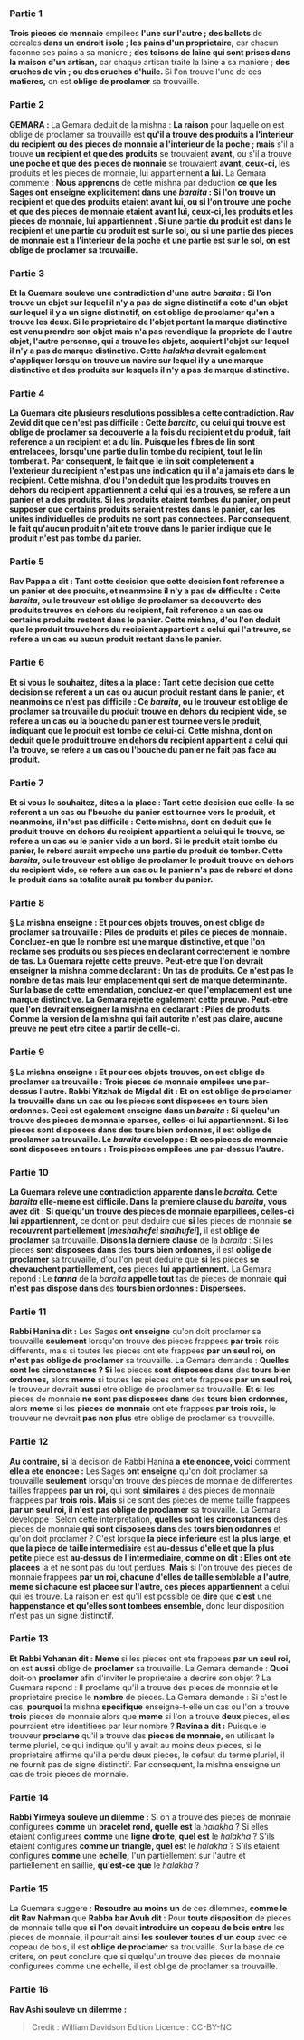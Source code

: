 
### Partie 1
<b>Trois pieces de monnaie</b> empilees <b>l'une sur l'autre ; des ballots</b> de cereales <b>dans un endroit isole ; les pains d'un proprietaire,</b> car chacun faconne ses pains a sa maniere ; <b>des toisons de laine qui sont prises dans la maison d'un artisan,</b> car chaque artisan traite la laine a sa maniere ; <b>des cruches de vin ; ou des cruches d'huile. </b> Si l'on trouve l'une de ces <b>matieres,</b> on est <b>oblige de proclamer</b> sa trouvaille.

### Partie 2
<strong>GEMARA : </strong>La Gemara deduit de la mishna : <b>La raison</b> pour laquelle on est oblige de proclamer sa trouvaille est <b>qu'il a trouve des produits a l'interieur du recipient ou des pieces de monnaie a l'interieur de la poche ; mais</b> s'il a trouve <b>un recipient et que des produits</b> se trouvaient <b>avant,</b> ou s'il a trouve <b>une poche et que des pieces de monnaie</b> se trouvaient <b>avant, ceux-ci, </b> les produits et les pieces de monnaie, lui appartiennent <b>a lui.</b> La Gemara commente : <b>Nous apprenons</b> de cette mishna par deduction <b>ce que <b>les Sages ont enseigne</b> explicitement dans une <i>baraita</i> : Si l'on trouve <b>un recipient et que des produits</b> etaient <b>avant lui,</b> ou si l'on trouve <b>une poche et que des pieces de monnaie</b> etaient <b>avant lui, ceux-ci,</b> les produits et les pieces de monnaie, lui appartiennent <b>. </b> Si <b>une partie du produit</b> est <b>dans le recipient et une partie</b> du produit est <b>sur le sol,</b> ou si <b>une partie</b> des pieces de monnaie est <b>a l'interieur de la poche et une partie</b> est <b>sur le sol,</b> on est <b>oblige de proclamer</b> sa trouvaille.

### Partie 3
<b>Et</b> la Guemara <b>souleve une contradiction</b> d'une autre <i>baraita</i> : Si l'on <b>trouve un objet sur lequel il n'y a pas de signe distinctif a cote d'un objet sur lequel il y a un signe distinctif,</b> on est <b>oblige de proclamer</b> qu'on a trouve les deux. Si le <b>proprietaire</b> de l'objet portant la <b>marque distinctive est venu prendre son</b> objet mais n'a pas revendique la propriete de l'autre objet, <b>l'autre</b> personne, qui a trouve les objets, <b>acquiert l'objet sur lequel il n'y a pas de marque distinctive.</b> Cette <i>halakha</i> devrait egalement s'appliquer lorsqu'on trouve un navire sur lequel il y a une marque distinctive et des produits sur lesquels il n'y a pas de marque distinctive.

### Partie 4
La Guemara cite plusieurs resolutions possibles a cette contradiction. <b>Rav Zevid dit</b> que ce n'est <b>pas difficile : Cette</b> <i>baraita</i>, <b>ou</b> celui qui trouve est oblige de proclamer sa decouverte a la fois du recipient et du produit, fait reference <b>a un recipient et a du lin.</b> Puisque les fibres de lin sont entrelacees, lorsqu'une partie du lin tombe du recipient, tout le lin tomberait. Par consequent, le fait que le lin soit completement a l'exterieur du recipient n'est pas une indication qu'il n'a jamais ete dans le recipient. <b>Cette mishna</b>, d'ou l'on deduit que les produits trouves en dehors du recipient appartiennent a celui qui les a trouves, se refere <b>a un panier et a des produits.</b> Si les produits etaient tombes du panier, on peut supposer que certains produits seraient restes dans le panier, car les unites individuelles de produits ne sont pas connectees. Par consequent, le fait qu'aucun produit n'ait ete trouve dans le panier indique que le produit n'est pas tombe du panier.

### Partie 5
<b>Rav Pappa a dit :</b> Tant <b>cette</b> decision <b>que cette</b> decision font reference a <b>un panier et des produits,</b> et neanmoins il n'y a <b>pas de difficulte : Cette</b> <i>baraita</i>, <b>ou</b> le trouveur est oblige de proclamer sa decouverte des produits trouves en dehors du recipient, fait reference a un cas <b>ou certains</b> produits <b>restent dans</b> le panier. <b>Cette mishna</b>, d'ou l'on deduit que le produit trouve hors du recipient appartient a celui qui l'a trouve, se refere a un cas <b>ou aucun</b> produit <b>restant dans</b> le panier.

### Partie 6
<b>Et si vous le souhaitez, dites</b> a la place : Tant <b>cette</b> decision <b>que cette</b> decision se referent a un cas <b>ou aucun</b> produit <b>restant dans</b> le panier, <b>et</b> neanmoins ce n'est <b>pas difficile : Ce</b> <i>baraita</i>, ou le trouveur est oblige de proclamer sa trouvaille du produit trouve en dehors du recipient vide, se refere a un cas <b>ou la <b>bouche</b> du panier <b>est tournee vers le produit,</b> indiquant que le produit est tombe de celui-ci. <b>Cette mishna</b>, dont on deduit que le produit trouve en dehors du recipient appartient a celui qui l'a trouve, se refere a un cas <b>ou</b> l'<b>bouche</b> du panier <b>ne fait pas face au produit.</b>

### Partie 7
<b>Et si vous le souhaitez, dites</b> a la place : Tant <b>cette</b> decision <b>que celle-la</b> se referent a un cas <b>ou</b> l'<b>bouche</b> du panier <b>est tournee vers le produit,</b> et neanmoins, il n'est <b>pas difficile : Cette</b> mishna, dont on deduit que le produit trouve en dehors du recipient appartient a celui qui le trouve, se refere a un cas <b>ou</b> le <b>panier vide a un bord. </b> Si le produit etait tombe du panier, le rebord aurait empeche une partie du produit de tomber. <b>Cette</b> <i>baraita</i>, <b>ou</b> le trouveur est oblige de proclamer le produit trouve en dehors du recipient vide, se refere a un cas <b>ou le panier n'a pas de rebord</b> et donc le produit dans sa totalite aurait pu tomber du panier.

### Partie 8
§ La mishna enseigne : Et pour ces objets trouves, on est oblige de proclamer sa trouvaille : <b>Piles de produits et piles de pieces de monnaie. Concluez-en</b> que <b>le nombre est une marque distinctive,</b> et que l'on reclame ses produits ou ses pieces en declarant correctement le nombre de tas. La Guemara rejette cette preuve. Peut-etre que l'on devrait <b>enseigner</b> la mishna comme declarant : <b>Un tas de produits.</b> Ce n'est pas le nombre de tas mais leur emplacement qui sert de marque determinante. Sur la base de cette emendation, <b>concluez-en</b> que <b>l'emplacement est une marque distinctive.</b> La Gemara rejette egalement cette preuve. Peut-etre que l'on devrait <b>enseigner</b> la mishna en declarant : <b>Piles de produits.</b> Comme la version de la mishna qui fait autorite n'est pas claire, aucune preuve ne peut etre citee a partir de celle-ci.

### Partie 9
§ La mishna enseigne : Et pour ces objets trouves, on est oblige de proclamer sa trouvaille : <b>Trois pieces de monnaie</b> empilees <b>une par-dessus l'autre. Rabbi Yitzhak de Migdal dit : Et</b> on <b>est</b> oblige de proclamer la trouvaille dans un cas <b>ou</b> les pieces <b>sont disposees en</b> <b>tours bien ordonnes. Ceci est egalement enseigne</b> dans un <i>baraita</i> : Si quelqu'un <b>trouve des pieces de monnaie eparses, celles-ci</b> lui appartiennent.</b> Si les pieces <b>sont disposees dans</b> des <b>tours bien ordonnes,</b> il est <b>oblige de proclamer</b> sa trouvaille. Le <i>baraita</i> developpe : <b>Et ces</b> pieces de monnaie <b>sont disposees en tours : Trois pieces</b> empilees <b>une par-dessus l'autre.</b>

### Partie 10
La Guemara releve une contradiction apparente dans le <i>baraita</i>. <b>Cette</b> <i>baraita</i> <b>elle-meme est difficile. </b> Dans la premiere clause du <i>baraita</i>, <b>vous avez dit :</b> Si quelqu'un <b>trouve des pieces de monnaie eparpillees, celles-ci</b> lui appartiennent,</b> ce dont on peut deduire que <b>si</b> les pieces de monnaie <b>se recouvrent partiellement [<i>meshalhefei shalhufei</i>],</b> il est <b>oblige de proclamer</b> sa trouvaille. <b>Disons la derniere clause</b> de la <i>baraita</i> : Si les pieces <b>sont disposees dans</b> des <b>tours bien ordonnes,</b> il est <b>oblige de proclamer</b> sa trouvaille, d'ou l'on peut deduire que <b>si</b> les pieces <b>se chevauchent partiellement, ces</b> pieces <b>lui appartiennent.</b> La Gemara repond : Le <b><i>tanna</i></b> de la <i>baraita</i> <b>appelle tout</b> tas de pieces de monnaie <b>qui n'est pas dispose dans</b> des <b>tours bien ordonnes : Dispersees.</b>

### Partie 11
<b>Rabbi Hanina dit :</b> Les Sages <b>ont enseigne</b> qu'on doit proclamer sa trouvaille <b>seulement</b> lorsqu'on trouve des pieces frappees <b>par trois</b> rois differents, mais</b> si toutes les pieces ont ete frappees <b>par un seul roi, on n'est pas oblige de proclamer</b> sa trouvaille. La Gemara demande : <b>Quelles sont les circonstances ? Si</b> les pieces <b>sont disposees dans</b> des <b>tours bien ordonnes,</b> alors <b>meme</b> si toutes les pieces ont ete frappees <b>par un seul roi,</b> le trouveur devrait <b>aussi</b> etre oblige de proclamer sa trouvaille. <b>Et si</b> les pieces de monnaie <b>ne sont pas disposees dans</b> des <b>tours bien ordonnes,</b> alors <b>meme</b> si les <b>pieces de monnaie</b> ont ete frappees <b>par trois rois,</b> le trouveur ne devrait <b>pas non plus</b> etre oblige de proclamer sa trouvaille.

### Partie 12
<b>Au contraire, si</b> la decision de Rabbi Hanina <b>a ete enoncee, voici</b> comment <b>elle a ete enoncee :</b> Les Sages <b>ont enseigne</b> qu'on doit proclamer sa trouvaille <b>seulement</b> lorsqu'on trouve des pieces de monnaie de differentes tailles frappees <b>par un roi,</b> qui sont <b>similaires</b> a des pieces de monnaie frappees par <b>trois rois. Mais</b> si ce sont des pieces de meme taille frappees <b>par un seul roi, il n'est pas oblige de proclamer</b> sa trouvaille. La Gemara developpe : Selon cette interpretation, <b>quelles sont les circonstances</b> des pieces de monnaie <b>qui sont disposees dans</b> des <b>tours bien ordonnes</b> et qu'on doit proclamer ? C'est lorsque <b>la piece inferieure</b> est <b>la plus large, et que la piece de taille intermediaire</b> est <b>au-dessus d'elle et que la plus petite</b> piece est <b>au-dessus de l'intermediaire</b>, <b>comme on dit : Elles ont ete placees</b> la et ne sont pas du tout perdues. <b>Mais</b> si l'on trouve des pieces de monnaie frappees <b>par un roi, chacune d'elles de taille semblable a l'autre, meme si chacune est placee sur l'autre, ces pieces appartiennent</b> a celui qui les trouve. La raison en est qu'il est possible de <b>dire</b> que <b>c'est</b> une <b>happenstance et qu'elles sont tombees ensemble,</b> donc leur disposition n'est pas un signe distinctif.

### Partie 13
<b>Et Rabbi Yohanan dit : Meme</b> si les pieces ont ete frappees <b>par un seul roi,</b> on est <b>aussi</b> oblige de <b>proclamer</b> sa trouvaille. La Gemara demande : <b>Quoi</b> doit-on <b>proclamer</b> afin d'inviter le proprietaire a decrire son objet ? La Guemara repond : Il proclame qu'il a trouve des pieces de monnaie et le proprietaire precise le <b>nombre</b> de pieces. La Gemara demande : Si c'est le cas, <b>pourquoi</b> la mishna <b>specifique</b> enseigne-t-elle un cas ou l'on a trouve <b>trois</b> pieces de monnaie alors que <b>meme</b> si l'on a trouve <b>deux</b> pieces, elles pourraient etre identifiees par leur nombre ? <b>Ravina a dit :</b> Puisque le trouveur <b>proclame</b> qu'il a trouve des <b>pieces de monnaie,</b> en utilisant le terme pluriel, ce qui indique qu'il y avait au moins deux pieces, si le proprietaire affirme qu'il a perdu deux pieces, le defaut du terme pluriel, il ne fournit pas de signe distinctif. Par consequent, la mishna enseigne un cas de trois pieces de monnaie.

### Partie 14
<b>Rabbi Yirmeya souleve un dilemme :</b> Si on a trouve des pieces de monnaie configurees <b>comme</b> un <b>bracelet rond, quelle est</b> la <i>halakha</i> ? Si elles etaient configurees <b>comme</b> une <b>ligne droite, quel est</b> le <i>halakha</i> ? S'ils etaient configures <b>comme un triangle, quel est</b> le <i>halakha</i> ? S'ils etaient configures <b>comme</b> une <b>echelle,</b> l'un partiellement sur l'autre et partiellement en saillie, <b>qu'est-ce que</b> le <i>halakha</i> ?

### Partie 15
La Guemara suggere : <b>Resoudre au moins un</b> de ces dilemmes, <b>comme le dit Rav Nahman</b> que <b>Rabba bar Avuh dit :</b> Pour <b>toute disposition</b> de pieces de monnaie telle que <b>si l'on</b> devait <b>introduire un copeau de bois entre</b> les pieces de monnaie, il pourrait ainsi <b>les soulever toutes d'un coup</b> avec ce copeau de bois, il est <b>oblige de proclamer</b> sa trouvaille. Sur la base de ce critere, on peut conclure que si quelqu'un trouve des pieces de monnaie configurees comme une echelle, il est oblige de proclamer sa trouvaille.

### Partie 16
<b>Rav Ashi souleve un dilemme :</b>

>Credit : William Davidson Edition
>Licence : CC-BY-NC